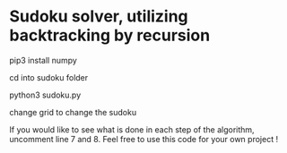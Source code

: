 # Sudoku solver, utilizing backtracking by recursion

pip3 install numpy

cd into sudoku folder

python3 sudoku.py

change grid to change the sudoku

If you would like to see what is done in each step of the algorithm, uncomment line 7 and 8.
Feel free to use this code for your own project !